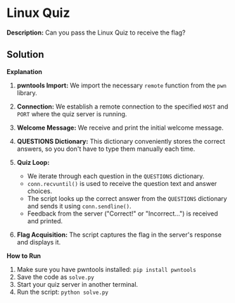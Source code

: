 # Linux Quiz
**Description:** Can you pass the Linux Quiz to receive the flag?

## Solution
**Explanation**

1. **pwntools Import:** We import the necessary `remote` function from the `pwn` library.

2. **Connection:** We establish a remote connection to the specified `HOST` and `PORT` where the quiz server is running.

3. **Welcome Message:** We receive and print the initial welcome message.

4. **QUESTIONS Dictionary:** This dictionary conveniently stores the correct answers, so you don't have to type them manually each time.

5. **Quiz Loop:**
   - We iterate through each question in the `QUESTIONS` dictionary.
   - `conn.recvuntil()` is used to receive the question text and answer choices.
   - The script looks up the correct answer from the `QUESTIONS` dictionary and sends it using `conn.sendline()`.
   - Feedback from the server ("Correct!" or "Incorrect...") is received and printed.

6. **Flag Acquisition:** The script captures the flag in the server's response and displays it. 

**How to Run**

1. Make sure you have pwntools installed: `pip install pwntools`
2. Save the code as `solve.py`
3. Start your quiz server in another terminal.
4. Run the script: `python solve.py`